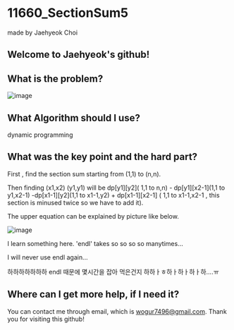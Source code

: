 # 11660_SectionSum5

made by Jaehyeok Choi

## Welcome to Jaehyeok's github!

## What is the problem?

![image](https://github.com/Choi-JaeHyeok-21500749/11660_SectionSum5/blob/main/11660_pro.PNG)

## What Algorithm should I use?

dynamic programming

## What was the key point and the hard part?

First , find the section sum starting from (1,1) to (n,n).

Then finding (x1,x2) (y1,y1) will be dp[y1][y2]( 1,1 to n,n) - dp[y1][x2-1](1,1 to y1,x2-1) -dp[x1-1][y2](1,1 to x1-1,y2) + dp[x1-1][x2-1] ( 1,1 to x1-1,x2-1 , this section is minused twice so we have to add it).

The upper equation can be explained by picture like below.

![image](https://github.com/Choi-JaeHyeok-21500749/11660_SectionSum5/blob/main/11660_ex.PNG)

I learn something here. 'endl' takes so so so so manytimes...

I will never use endl again... 

하하하하하하하 endl 때문에 몇시간을 잡아 먹은건지 하하ㅏㅎ하ㅏ하ㅏ하ㅏ하....ㅠ

## Where can I get more help, if I need it?

You can contact me through email, which is wogur7496@gmail.com.
Thank you for visiting this github!
